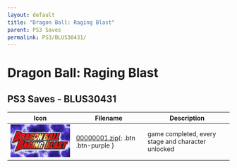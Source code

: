 ```yaml
---
layout: default
title: "Dragon Ball: Raging Blast"
parent: PS3 Saves
permalink: PS3/BLUS30431/
---
```

# Dragon Ball: Raging Blast

## PS3 Saves - BLUS30431

| Icon | Filename | Description |
|------|----------|-------------|
| ![Dragon Ball: Raging Blast](ICON0.PNG) | [00000001.zip](00000001.zip){: .btn .btn-purple } | game completed, every stage and character unlocked |
